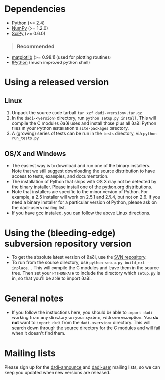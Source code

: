 # Dependencies #
  * [Python](http://www.python.org/download/) (>= 2.4)
  * [NumPy](http://scipy.org/Download) (>= 1.2.0)
  * [SciPy](http://scipy.org/Download) (>= 0.6.0)
> ### Recommended ###
  * [matplotlib](http://matplotlib.sourceforge.net/) (>= 0.98.1) (used for plotting routines)
  * [IPython](http://ipython.scipy.org/) (much improved python shell)

# Using a released version #

## Linux ##
  1. Unpack the source code tarball `tar xzf dadi-<version>.tar.gz`
  1. In the `dadi-<version>` directory, run `python setup.py install`. This will compile the C modules ∂a∂i uses and install those plus all ∂a∂i Python files in your Python installation's `site-packages` directory.
  1. A (growing) series of tests can be run in the `tests` directory, via `python run_tests.py`

## OS/X and Windows ##
  * The easiest way is to download and run one of the binary installers. Note that we still suggest downloading the source distribution to have access to tests, examples, and documentation.
  * The installation of Python that ships with OS X may not be detected by the binary installer. Please install one of the python.org distributions.
  * Note that installers are specific to the minor version of Python. For example, a 2.5 installer will work on 2.5.1 and 2.5.4, but not on 2.6. If you need a binary installer for a particular version of Python, please ask on the dadi-users mailing list.
  * If you have gcc installed, you can follow the above Linux directions.

# Using the (bleeding-edge) subversion repository version #
  * To get the absolute latest version of ∂a∂i, use the [SVN repository](http://code.google.com/p/dadi/source/checkout).
  * To run from the source directory, use `python setup.py build_ext --inplace.` . This will compile the C modules and leave them in the source tree. Then set your `PYTHONPATH` to include the directory which `setup.py` is in, so that you'll be able to import ∂a∂i.

# General notes #
  * If you follow the instructions here, you should be able to `import dadi` working from any directory on your system, with one exception. You **do not** want to `import dadi` from the `dadi-<version>` directory. This will search down through the source directory for the C modules and will fail when it doesn't find them.

# Mailing lists #
Please sign up for the [dadi-announce](http://groups.google.com/group/dadi-announce) and [dadi-user](http://groups.google.com/group/dadi-user) mailing lists, so we can keep you updated when new versions are released.